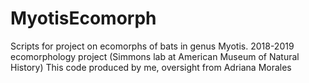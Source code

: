 # MyotisEcomorph
Scripts for project on ecomorphs of bats in genus Myotis. 
2018-2019 ecomorphology project (Simmons lab at American Museum of Natural History)
This code produced by me, oversight from Adriana Morales
